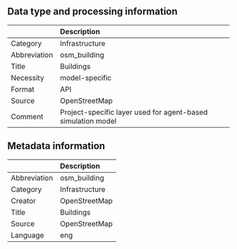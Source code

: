 ## Data type and processing information 

|              | Description                                                  |
|:-------------|:-------------------------------------------------------------|
| Category     | Infrastructure                                               |
| Abbreviation | osm_building                                                 |
| Title        | Buildings                                                    |
| Necessity    | model-specific                                               |
| Format       | API                                                          |
| Source       | OpenStreetMap                                                |
| Comment      | Project-specific layer used for agent-based simulation model |

## Metadata information 

|              | Description    |
|:-------------|:---------------|
| Abbreviation | osm_building   |
| Category     | Infrastructure |
| Creator      | OpenStreetMap  |
| Title        | Buildings      |
| Source       | OpenStreetMap  |
| Language     | eng            |